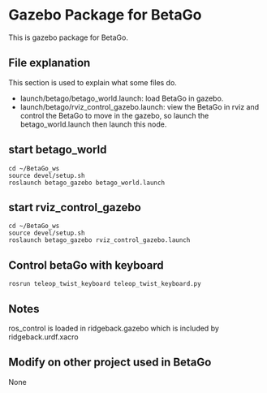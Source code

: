 # Gazebo Package for BetaGo 
This is gazebo package for BetaGo.

## File explanation
This section is used to explain what some files do.
- launch/betago/betago_world.launch: load BetaGo in gazebo.
- launch/betago/rviz_control_gazebo.launch: view the BetaGo in rviz and control the BetaGo to move in the gazebo, so launch the betago_world.launch then launch this node.

## start betago_world 
```
cd ~/BetaGo_ws
source devel/setup.sh 
roslaunch betago_gazebo betago_world.launch
```

## start rviz_control_gazebo 
```
cd ~/BetaGo_ws
source devel/setup.sh 
roslaunch betago_gazebo rviz_control_gazebo.launch
```

## Control betaGo with keyboard
```
rosrun teleop_twist_keyboard teleop_twist_keyboard.py
```

## Notes
ros_control is loaded in ridgeback.gazebo which is included by ridgeback.urdf.xacro

## Modify on other project used in BetaGo
None
